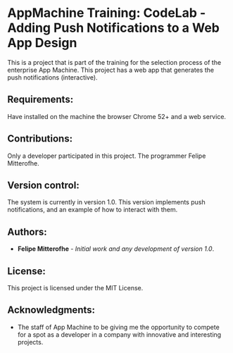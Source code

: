 # AppMachine Training: CodeLab - Adding Push Notifications to a Web App Design

This is a project that is part of the training for the selection process of the enterprise App Machine. This project has a web app that generates the push notifications (interactive).

## Requirements:

Have installed on the machine the browser Chrome 52+ and a web service.

## Contributions:

Only a developer participated in this project. The programmer Felipe Mitterofhe.

## Version control:

The system is currently in version 1.0. This version implements push notifications, and an example of how to interact with them.

## Authors:

* **Felipe Mitterofhe** - *Initial work and any development of version 1.0*.

## License:

This project is licensed under the MIT License.

## Acknowledgments:

* The staff of App Machine to be giving me the opportunity to compete for a spot as a developer in a company with innovative and interesting projects.
